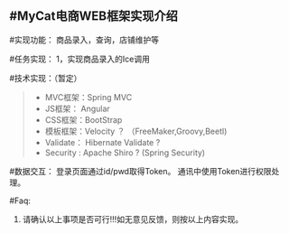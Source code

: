 #MyCat电商WEB框架实现介绍
---
#实现功能：
商品录入，查询，店铺维护等


#任务实现：
1，实现商品录入的Ice调用


#技术实现：（暂定）
> * MVC框架：Spring MVC
> * JS框架： Angular
> * CSS框架：BootStrap
> * 模板框架：Velocity ？ （FreeMaker,Groovy,Beetl)
> * Validate： Hibernate Validate ? 
> * Security : Apache Shiro ? (Spring Security)


#数据交互：
登录页面通过id/pwd取得Token。
通讯中使用Token进行权限处理。


#Faq:
1. 请确认以上事项是否可行!!!如无意见反馈，则按以上内容实现。

 




